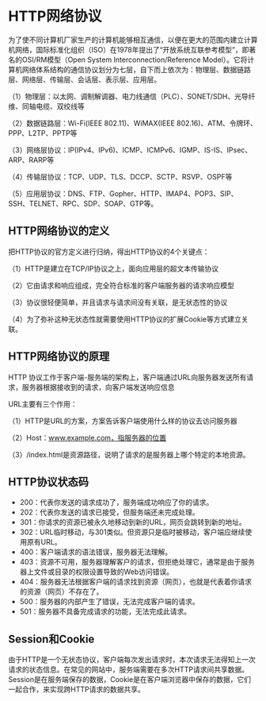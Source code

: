 # HTTP网络协议

为了使不同计算机厂家生产的计算机能够相互通信，以便在更大的范围内建立计算机网络，国际标准化组织（ISO）在1978年提出了“开放系统互联参考模型”，即著名的OSI/RM模型（Open System Interconnection/Reference Model）。它将计算机网络体系结构的通信协议划分为七层，自下而上依次为：物理层、数据链路层、网络层、传输层、会话层、表示层、应用层。

（1）物理层：以太网、调制解调器、电力线通信（PLC）、SONET/SDH、光导纤维、同轴电缆、双绞线等

（2）数据链路层：Wi-Fi(IEEE 802.11)、WiMAX(IEEE 802.16)、ATM、令牌环、PPP、L2TP、PPTP等

（3）网络层协议：IP(IPv4、IPv6)、ICMP、ICMPv6、IGMP、IS-IS、IPsec、ARP、RARP等

（4）传输层协议：TCP、UDP、TLS、DCCP、SCTP、RSVP、OSPF等

（5）应用层协议：DNS、FTP、Gopher、HTTP、IMAP4、POP3、SIP、SSH、TELNET、RPC、SDP、SOAP、GTP等。

## HTTP网络协议的定义

把HTTP协议的官方定义进行归纳，得出HTTP协议的4个关键点：

（1）HTTP是建立在TCP/IP协议之上，面向应用层的超文本传输协议

（2）它由请求和响应组成，完全符合标准的客户端服务器的请求响应模型

（3）协议很轻便简单，并且请求与请求间没有关联，是无状态性的协议

（4）为了弥补这种无状态性就需要使用HTTP协议的扩展Cookie等方式建立关联。

## HTTP网络协议的原理

HTTP 协议工作于客户端-服务端的架构上，客户端通过URL向服务器发送所有请求，服务器根据接收到的请求，向客户端发送响应信息

URL主要有三个作用：

（1）HTTP是URL的方案，方案告诉客户端使用什么样的协议去访问服务器

（2）Host：www.example.com，指服务器的位置

（3）/index.html是资源路径，说明了请求的是服务器上哪个特定的本地资源。

## HTTP协议状态码

* 200：代表你发送的请求成功了，服务端成功响应了你的请求。
* 202：代表你发送的请求已接受，但服务端还未完成处理。
* 301：你请求的资源已被永久地移动到新的URL，网页会跳转到新的地址。
* 302：URL临时移动，与301类似。但资源只是临时被移动，客户端应继续使用原有URL。
* 400：客户端请求的语法错误，服务器无法理解。
* 403：资源不可用，服务器理解客户的请求，但拒绝处理它，通常是由于服务器上文件或目录的权限设置导致的Web访问错误。
* 404：服务器无法根据客户端的请求找到资源（网页），也就是代表着你请求的资源（网页）不存在了。
* 500：服务器的内部产生了错误，无法完成客户端的请求。
* 501：服务器不具备完成请求的功能，无法完成此请求。

## Session和Cookie

由于HTTP是一个无状态协议，客户端每次发出请求时，本次请求无法得知上一次请求的状态信息。在常见的网站中，服务端需要在多次HTTP请求间共享数据。Session是在服务端保存的数据，Cookie是在客户端浏览器中保存的数据，它们一起合作，来实现跨HTTP请求的数据共享。